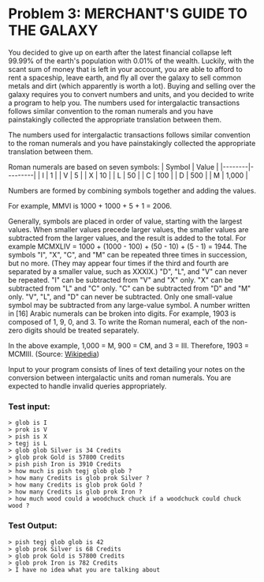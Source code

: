 # Problem 3: MERCHANT'S GUIDE TO THE GALAXY

You decided to give up on earth after the latest financial collapse left 99.99% of the earth's population with 0.01% of the wealth. 
Luckily, with the scant sum of money that is left in your account, you are able to afford to rent a spaceship, leave earth, and fly all over the galaxy to sell common metals and dirt (which apparently is worth a lot).
Buying and selling over the galaxy requires you to convert numbers and units, and you decided to write a program to help you.
The numbers used for intergalactic transactions follows similar convention to the roman numerals and you have painstakingly collected the appropriate translation between them.

The numbers used for intergalactic transactions follows similar convention to the roman numerals and you have painstakingly collected the appropriate translation between them.

Roman numerals are based on seven symbols:
| Symbol | Value   |
|--------|---------|
| I      | 1       |
| V      | 5       |
| X      | 10      |
| L      | 50      |
| C      | 100     |
| D      | 500     |
| M      | 1,000   |

Numbers are formed by combining symbols together and adding the values.

For example, MMVI is 1000 + 1000 + 5 + 1 = 2006.

Generally, symbols are placed in order of value, starting with the largest values. 
When smaller values precede larger values, the smaller values are subtracted from the larger values, and the result is added to the total.
For example MCMXLIV = 1000 + (1000 - 100) + (50 - 10) + (5 - 1) = 1944.
The symbols "I", "X", "C", and "M" can be repeated three times in succession, but no more.
(They may appear four times if the third and fourth are separated by a smaller value, such as XXXIX.) "D", "L", and "V" can never be repeated. 
"I" can be subtracted from "V" and "X" only.
"X" can be subtracted from "L" and "C" only. 
"C" can be subtracted from "D" and "M" only.
"V", "L", and "D" can never be subtracted. 
Only one small-value symbol may be subtracted from any large-value symbol. 
A number written in [16] Arabic numerals can be broken into digits. 
For example, 1903 is composed of 1, 9, 0, and 3. 
To write the Roman numeral, each of the non-zero digits should be treated separately. 

In the above example, 1,000 = M, 900 = CM, and 3 = III. 
Therefore, 1903 = MCMIII.
(Source: [Wikipedia](http://en.wikipedia.org/wiki/Roman_numerals))

Input to your program consists of lines of text detailing your notes on the conversion between intergalactic units and roman numerals. 
You are expected to handle invalid queries appropriately.

### Test input:

```
> glob is I
> prok is V
> pish is X
> tegj is L
> glob glob Silver is 34 Credits
> glob prok Gold is 57800 Credits
> pish pish Iron is 3910 Credits
> how much is pish tegj glob glob ?
> how many Credits is glob prok Silver ?
> how many Credits is glob prok Gold ?
> how many Credits is glob prok Iron ?
> how much wood could a woodchuck chuck if a woodchuck could chuck wood ?
```

### Test Output:

```
> pish tegj glob glob is 42
> glob prok Silver is 68 Credits
> glob prok Gold is 57800 Credits
> glob prok Iron is 782 Credits
> I have no idea what you are talking about
```
